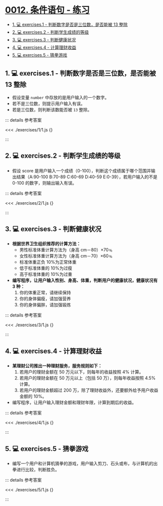 # [0012. 条件语句 - 练习](https://github.com/Tdahuyou/TNotes.html-css-js/tree/main/notes/0012.%20%E6%9D%A1%E4%BB%B6%E8%AF%AD%E5%8F%A5%20-%20%E7%BB%83%E4%B9%A0)

<!-- region:toc -->

- [1. 💻 exercises.1 - 判断数字是否是三位数，是否能被 13 整除](#1--exercises1---判断数字是否是三位数是否能被-13-整除)
- [2. 💻 exercises.2 - 判断学生成绩的等级](#2--exercises2---判断学生成绩的等级)
- [3. 💻 exercises.3 - 判断健康状况](#3--exercises3---判断健康状况)
- [4. 💻 exercises.4 - 计算理财收益](#4--exercises4---计算理财收益)
- [5. 💻 exercises.5 - 猜拳游戏](#5--exercises5---猜拳游戏)

<!-- endregion:toc -->

## 1. 💻 exercises.1 - 判断数字是否是三位数，是否能被 13 整除

- 假设变量 `number` 中存放的是用户输入的一个数字。
- 若不是三位数，则提示用户输入有误。
- 若是三位数，则判断该数能否被 `13` 整除。

::: details 参考答案

<<< ./exercises/1/1.js {}

:::

## 2. 💻 exercises.2 - 判断学生成绩的等级

- 假设 score 是用户输入一个成绩（0-100），判断这个成绩属于哪个范围并输出结果（A:90-100 B:70-89 C:60-69 D:40-59 E:0-39），若用户输入的不是 0-100 的数字，则输出输入有误。

::: details 参考答案

<<< ./exercises/2/1.js {}

:::

## 3. 💻 exercises.3 - 判断健康状况

- **根据世界卫生组织推荐的计算方法：**
  - 男性标准体重计算方法为（身高 cm－80）×70﹪
  - 女性标准体重计算方法为（身高 cm－70）×60﹪
  - 标准体重正负 10%为正常体重
  - 低于标准体重的 10%为过瘦
  - 高于标准体重的 10%为过重
- **编写程序，让用户输入性别、身高、体重，判断用户的健康状况，健康状况有 3 种：**
  1. 你的体重正常，请继续保持
  2. 你的身体偏瘦，请加强营养
  3. 你的身体偏胖，请加强锻炼

::: details 参考答案

<<< ./exercises/3/1.js {}

:::

## 4. 💻 exercises.4 - 计算理财收益

- **某理财公司推出一种理财服务，服务规则如下：**
  1. 若用户的理财金额在 50 万元以下，则每年的收益按照 4% 计算。
  2. 若用户的理财金额在 50 万元以上（包括 50 万），则每年收益按照 4.5% 计算。
  3. 若用户的理财金额超过 200 万，除了理财收益外，还要额外给予用户收益金额的 10%。
- 编写程序，让用户输入理财金额和理财年限，计算到期后的收益。

::: details 参考答案

<<< ./exercises/4/1.js {}

:::

## 5. 💻 exercises.5 - 猜拳游戏

- 编写一个用户和计算机猜拳的游戏，用户输入剪刀、石头或布，与计算机的出拳进行比较，判断胜负。

::: details 参考答案

<<< ./exercises/5/1.js {}

:::
